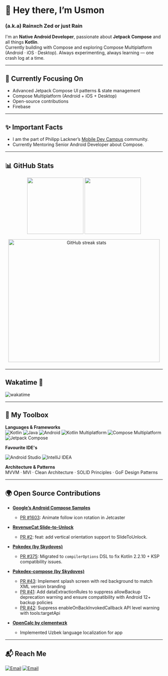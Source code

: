 # 👋 Hey there, I’m Usmon
### (a.k.a) Rainxch Zed or just Rain

I'm an **Native Android Developer**, passionate about **Jetpack Compose** and all things **Kotlin**.  
Currently building with Compose and exploring Compose Multiplatform (Android · iOS · Desktop). Always experimenting, always learning — one crash log at a time.

---

## 🚀 Currently Focusing On

- Advanced Jetpack Compose UI patterns & state management
- Compose Multiplatform (Android + iOS + Desktop)
- Open-source contributions
- Firebase

---

## ✨ Important Facts

- I am the part of Philipp Lackner’s [Mobile Dev Campus](https://pl-coding.com/campus/) community.
- Currently Mentoring Senior Android Developer about Compose.

---

## 📊 GitHub Stats

<p align="center">
  <img src="http://github-profile-summary-cards.vercel.app/api/cards/stats?username=XDdevv&theme=date_night" height="180"/>
  <img src="http://github-profile-summary-cards.vercel.app/api/cards/profile-details?username=XDdevv&theme=date_night" height="180"/>
</p>

<p align="center">
  <img 
    src="https://streak-stats.demolab.com/?user=XDdevv&theme=date_night" 
    width="98%" 
    style="max-height:400px; object-fit:contain;" 
    alt="GitHub streak stats"
  />
</p>

---

## Wakatime 👀
![wakatime](https://wakatime.com/badge/user/fdc10ebc-e9f1-44b0-b1e9-148c0c2aed08.svg)

---

## 🧰 My Toolbox

**Languages & Frameworks**  
![Kotlin](https://img.shields.io/badge/Kotlin-181A18?style=for-the-badge&logo=Kotlin)
![Java](https://img.shields.io/badge/Java-181A18?style=for-the-badge&logo=OpenJDK)
![Android](https://img.shields.io/badge/Android-181A18?style=for-the-badge&logo=Android)
![Kotlin Multiplatform](https://img.shields.io/badge/Kotlin%20Multiplatform-7F52FF?style=for-the-badge&logo=kotlin&logoColor=white)
![Compose Multiplatform](https://img.shields.io/badge/Compose%20Multiplatform-181A18?style=for-the-badge&logo=JetpackCompose&logoColor=white)
![Jetpack Compose](https://img.shields.io/badge/Jetpack%20Compose-181A18?style=for-the-badge&logo=JetpackCompose)

**Favourite IDE's**  

![Android Studio](https://img.shields.io/badge/Android%20Studio-181A18?style=for-the-badge&logo=AndroidStudio)
![IntelliJ IDEA](https://img.shields.io/badge/IntelliJ%20IDEA-181A18?style=for-the-badge&logo=IntelliJIDEA)

**Architecture & Patterns**  
MVVM · MVI · Clean Architecture · SOLID Principles · GoF Design Patterns

---

## 🌍 Open Source Contributions

- **[Google’s Android Compose Samples](https://github.com/android/compose-samples)**
  - [PR #1603](https://github.com/android/compose-samples/pull/1603):  Animate follow icon rotation in Jetcaster

- **[RevenueCat Slide-to-Unlock](https://github.com/RevenueCat/slide-to-unlock)**
  - [PR #2](https://github.com/RevenueCat/slide-to-unlock/pull/2): feat: add vertical orientation support to SlideToUnlock.

- **[Pokedex (by Skydoves)](https://github.com/skydoves/Pokedex)**
  - [PR #375](https://github.com/skydoves/Pokedex/pull/375): Migrated to `compilerOptions` DSL to fix Kotlin 2.2.10 + KSP compatibility issues.

- **[Pokedex-compose (by Skydoves)](https://github.com/skydoves/Pokedex-compose)**
  - [PR #43](https://github.com/skydoves/pokedex-compose/pull/43):  Implement splash screen with red background to match XML version branding
  - [PR #41](https://github.com/skydoves/pokedex-compose/pull/41):  Add dataExtractionRules to suppress allowBackup deprecation warning and ensure compatibility with Android 12+ backup policies
  - [PR #42](https://github.com/skydoves/pokedex-compose/pull/42):  Suppress enableOnBackInvokedCallback API level warning with tools:targetApi 

- **[OpenCalc by clementwzk](https://github.com/clementwzk/OpenCalc)**
  -  Implemented Uzbek language localization for app
---

## 📬 Reach Me

[![Email](https://img.shields.io/badge/Email-rainxch.dev@gmail.com-181A18?style=for-the-badge&logo=gmail)](mailto:rainxch.dev@gmail.com)
[![Email](https://img.shields.io/badge/Email-rainxchzed@gmail.com-181A18?style=for-the-badge&logo=gmail)](mailto:rainxchzed@gmail.com)
